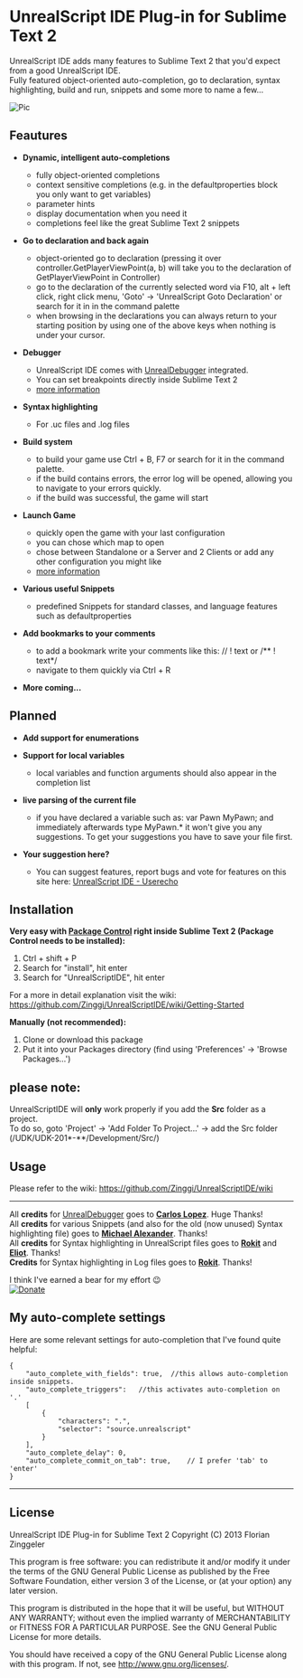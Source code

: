 UnrealScript IDE Plug-in for Sublime Text 2
===========================

UnrealScript IDE adds many features to Sublime Text 2 that you'd expect from a good UnrealScript IDE.  
Fully featured object-oriented auto-completion, go to declaration, syntax highlighting, build and run, snippets and some more to name a few...


![Pic](http://www.mediafire.com/conv/a12c7703e035e63ecb6ff1d39b8677716286a0f50c386ac5de0329f53e3e1e3d6g.jpg)


Feautures
------------

* **Dynamic, intelligent auto-completions**
	* fully object-oriented completions
	* context sensitive completions (e.g. in the defaultproperties block you only want to get variables)
	* parameter hints
	* display documentation when you need it
	* completions feel like the great Sublime Text 2 snippets

* **Go to declaration and back again**
	* object-oriented go to declaration (pressing it over controller.GetPlayerViewPoint(a, b) will take you to the declaration of GetPlayerViewPoint in Controller)
	* go to the declaration of the currently selected word via F10, alt + left click, right click menu, 'Goto' -> 'UnrealScript Goto Declaration' or search for it in in the command palette 
	* when browsing in the declarations you can always return to your starting position by using one of the above keys when nothing is under your cursor.

* **Debugger**
	* UnrealScript IDE comes with [UnrealDebugger](https://code.google.com/p/unreal-debugger/) integrated.
	* You can set breakpoints directly inside Sublime Text 2
	* [more information](https://github.com/Zinggi/UnrealScriptIDE/wiki/Usage#debugger)

* **Syntax highlighting**
	* For .uc files and .log files

* **Build system**
	* to build your game use Ctrl + B, F7 or search for it in the command palette.
	* if the build contains errors, the error log will be opened, allowing you to navigate to your errors quickly.
	* if the build was successful, the game will start

* **Launch Game**
	* quickly open the game with your last configuration
	* you can chose which map to open
	* chose between Standalone or a Server and 2 Clients or add any other configuration you might like
	* [more information](https://github.com/Zinggi/UnrealScriptIDE/wiki/Usage#launch-game)

* **Various useful Snippets**
	* predefined Snippets for standard classes, and language features such as defaultproperties

* **Add bookmarks to your comments**
	* to add a bookmark write your comments like this: // ! text or /** ! text*/
	* navigate to them quickly via Ctrl + R

* **More coming...**


Planned
------------

* **Add support for enumerations**

* **Support for local variables**
	* local variables and function arguments should also appear in the completion list

* **live parsing of the current file**
	* if you have declared a variable such as: var Pawn MyPawn; and immediately afterwards type MyPawn.* it won't give you any suggestions.
	To get your suggestions you have to save your file first.

* **Your suggestion here?**
	* You can suggest features, report bugs and vote for features on this site here: [UnrealScript IDE - Userecho](http://unrealscriptide.userecho.com/)


Installation
------------
**Very easy with [Package Control](http://wbond.net/sublime_packages/package_control) right inside Sublime Text 2 (Package Control needs to be installed):**

1.	Ctrl + shift + P
2.  Search for "install", hit enter
3.  Search for "UnrealScriptIDE", hit enter

For a more in detail explanation visit the wiki: https://github.com/Zinggi/UnrealScriptIDE/wiki/Getting-Started

**Manually (not recommended):**

1.  Clone or download this package
2.	Put it into your Packages directory (find using 'Preferences' -> 'Browse Packages...')

**please note:**
----------------
UnrealScriptIDE will **only** work properly if you add the **Src** folder as a project.  
To do so, goto 'Project' -> 'Add Folder To Project...' -> add the Src folder (/UDK/UDK-201*-**/Development/Src/)

Usage
----------------
Please refer to the wiki: https://github.com/Zinggi/UnrealScriptIDE/wiki

------------
All **credits** for [UnrealDebugger](https://code.google.com/p/unreal-debugger/) goes to **[Carlos Lopez](https://code.google.com/u/105243014413414365723/)**. Huge Thanks!  
All **credits** for various Snippets (and also for the old (now unused) Syntax highlighting file) goes to **[Michael Alexander](https://github.com/beefsack)**. Thanks!  
All **credits** for Syntax highlighting in UnrealScript files goes to **[Rokit](https://github.com/rokit)** and **[Eliot](https://github.com/EliotVU)**. Thanks!  
**Credits** for Syntax highlighting in Log files goes to **[Rokit](https://github.com/rokit)**. Thanks!

I think I've earned a bear for my effort :wink:  
[![Donate](https://www.paypalobjects.com/en_GB/i/btn/btn_donate_SM.gif)](https://www.paypal.com/cgi-bin/webscr?cmd=_s-xclick&hosted_button_id=XT5LYESK99ESA)

My auto-complete settings
------------
Here are some relevant settings for auto-completion that I've found quite helpful:

	{
		"auto_complete_with_fields": true,	//this allows auto-completion inside snippets.
		"auto_complete_triggers":	//this activates auto-completion on '.'
		[
			{
				"characters": ".",
				"selector": "source.unrealscript"
			}
		],
		"auto_complete_delay": 0,
		"auto_complete_commit_on_tab": true,	// I prefer 'tab' to 'enter'
	}


* * *
License
------------
UnrealScript IDE Plug-in for Sublime Text 2
Copyright (C) 2013 Florian Zinggeler

This program is free software: you can redistribute it and/or modify
it under the terms of the GNU General Public License as published by
the Free Software Foundation, either version 3 of the License, or
(at your option) any later version.

This program is distributed in the hope that it will be useful,
but WITHOUT ANY WARRANTY; without even the implied warranty of
MERCHANTABILITY or FITNESS FOR A PARTICULAR PURPOSE.  See the
GNU General Public License for more details.

You should have received a copy of the GNU General Public License
along with this program.  If not, see <http://www.gnu.org/licenses/>.